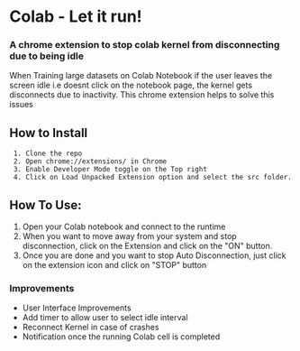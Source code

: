 
# Colab - Let it run!
### A chrome extension to stop colab kernel from disconnecting due to being idle
When Training large datasets on Colab Notebook if the user leaves the screen idle i.e doesnt click on the notebook page, the kernel gets disconnects due to inactivity. This chrome extension helps to solve this issues

## How to Install
	 1. Clone the repo
	 2. Open chrome://extensions/ in Chrome
	 3. Enable Developer Mode toggle on the Top right
	 4. Click on Load Unpacked Extension option and select the src folder.

## How To Use:
1. Open your Colab notebook and connect to the runtime
2. When you want to move away from your system and stop disconnection, click on the Extension and click on the "ON" button.
3. Once you are done and you want to stop Auto Disconnection, just click on the extension icon and click on "STOP" button

### Improvements
- User Interface Improvements
- Add timer to allow user to select idle interval
- Reconnect Kernel in case of crashes
- Notification once the running Colab cell is completed



